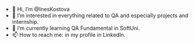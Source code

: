 - 👋 Hi, I’m @InesKostova
- 👀 I’m interested in everything related to QA and especially projects and internship.
- 🌱 I’m currently learning QA Fundamental in SoftUni.
- 📫 How to reach me: in my profile in Linkedln.


<!---
InesKostova/InesKostova is a ✨ special ✨ repository because its `README.md` (this file) appears on your GitHub profile.
You can click the Preview link to take a look at your changes.
--->
